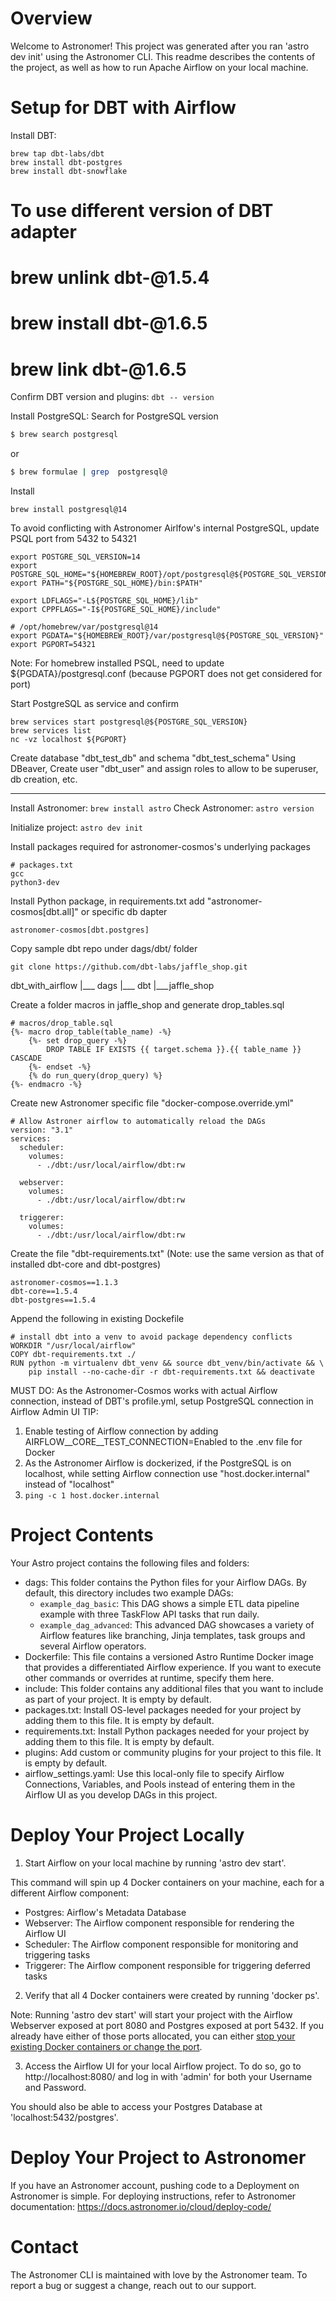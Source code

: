 Overview
========

Welcome to Astronomer! This project was generated after you ran 'astro dev init' using the Astronomer CLI. This readme describes the contents of the project, as well as how to run Apache Airflow on your local machine.

Setup for DBT with Airflow
==========================

Install DBT:
```
brew tap dbt-labs/dbt
brew install dbt-postgres
brew install dbt-snowflake
```

# To use different version of DBT adapter
# brew unlink dbt-<adapter>@1.5.4
# brew install dbt-<adapter>@1.6.5
# brew link dbt-<adapter>@1.6.5

Confirm DBT version and plugins:
```dbt -- version```

Install PostgreSQL:
Search for PostgreSQL version
```bash
$ brew search postgresql
```
or 
```bash
$ brew formulae | grep  postgresql@
```
Install
```
brew install postgresql@14
```

To avoid conflicting with Astronomer Airlfow's internal PostgreSQL, update PSQL port from 5432 to 54321 
```
export POSTGRE_SQL_VERSION=14
export POSTGRE_SQL_HOME="${HOMEBREW_ROOT}/opt/postgresql@${POSTGRE_SQL_VERSION}"
export PATH="${POSTGRE_SQL_HOME}/bin:$PATH"

export LDFLAGS="-L${POSTGRE_SQL_HOME}/lib"
export CPPFLAGS="-I${POSTGRE_SQL_HOME}/include"

# /opt/homebrew/var/postgresql@14
export PGDATA="${HOMEBREW_ROOT}/var/postgresql@${POSTGRE_SQL_VERSION}"
export PGPORT=54321
```

Note: For homebrew installed PSQL, need to update ${PGDATA}/postgresql.conf (because PGPORT does not get considered for port)

Start PostgreSQL as service and confirm
```
brew services start postgresql@${POSTGRE_SQL_VERSION}
brew services list
nc -vz localhost ${PGPORT}
```

Create database "dbt_test_db" and schema "dbt_test_schema"
Using DBeaver, Create user "dbt_user" and assign roles to allow to be superuser, db creation, etc.

----

Install Astronomer: ```brew install astro```
Check Astronomer: ```astro version```

Initialize project: ```astro dev init```

Install packages required for astronomer-cosmos's underlying packages
```
# packages.txt
gcc
python3-dev
```

Install Python package, in requirements.txt add "astronomer-cosmos[dbt.all]" or specific db dapter
```
astronomer-cosmos[dbt.postgres]
```

Copy sample dbt repo under dags/dbt/ folder
```
git clone https://github.com/dbt-labs/jaffle_shop.git
```

dbt_with_airflow
 |___ dags
    |___ dbt
       |___jaffle_shop

Create a folder macros in jaffle_shop and generate drop_tables.sql
```
# macros/drop_table.sql
{%- macro drop_table(table_name) -%}
    {%- set drop_query -%}
        DROP TABLE IF EXISTS {{ target.schema }}.{{ table_name }} CASCADE
    {%- endset -%}
    {% do run_query(drop_query) %}
{%- endmacro -%}

``` 

Create new Astronomer specific file "docker-compose.override.yml"
```
# Allow Astroner airflow to automatically reload the DAGs
version: "3.1"
services:
  scheduler:
    volumes:
      - ./dbt:/usr/local/airflow/dbt:rw

  webserver:
    volumes:
      - ./dbt:/usr/local/airflow/dbt:rw

  triggerer:
    volumes:
      - ./dbt:/usr/local/airflow/dbt:rw
```

Create the file "dbt-requirements.txt" 
(Note: use the same version as that of installed dbt-core and dbt-postgres)
```
astronomer-cosmos==1.1.3
dbt-core==1.5.4
dbt-postgres==1.5.4
```

Append the following in existing Dockefile
```
# install dbt into a venv to avoid package dependency conflicts
WORKDIR "/usr/local/airflow"
COPY dbt-requirements.txt ./
RUN python -m virtualenv dbt_venv && source dbt_venv/bin/activate && \
    pip install --no-cache-dir -r dbt-requirements.txt && deactivate
```

MUST DO: 
As the Astronomer-Cosmos works with actual Airflow connection, instead of DBT's profile.yml, setup PostgreSQL connection in Airflow Admin UI
TIP: 
1) Enable testing of Airflow connection by adding AIRFLOW__CORE__TEST_CONNECTION=Enabled to the .env file for Docker
2) As the Astronomer Airflow is dockerized, if the PostgreSQL is on localhost, while setting Airflow connection use "host.docker.internal" instead of "localhost"
3) ```ping -c 1 host.docker.internal```


Project Contents
================

Your Astro project contains the following files and folders:

- dags: This folder contains the Python files for your Airflow DAGs. By default, this directory includes two example DAGs:
    - `example_dag_basic`: This DAG shows a simple ETL data pipeline example with three TaskFlow API tasks that run daily.
    - `example_dag_advanced`: This advanced DAG showcases a variety of Airflow features like branching, Jinja templates, task groups and several Airflow operators.
- Dockerfile: This file contains a versioned Astro Runtime Docker image that provides a differentiated Airflow experience. If you want to execute other commands or overrides at runtime, specify them here.
- include: This folder contains any additional files that you want to include as part of your project. It is empty by default.
- packages.txt: Install OS-level packages needed for your project by adding them to this file. It is empty by default.
- requirements.txt: Install Python packages needed for your project by adding them to this file. It is empty by default.
- plugins: Add custom or community plugins for your project to this file. It is empty by default.
- airflow_settings.yaml: Use this local-only file to specify Airflow Connections, Variables, and Pools instead of entering them in the Airflow UI as you develop DAGs in this project.

Deploy Your Project Locally
===========================

1. Start Airflow on your local machine by running 'astro dev start'.

This command will spin up 4 Docker containers on your machine, each for a different Airflow component:

- Postgres: Airflow's Metadata Database
- Webserver: The Airflow component responsible for rendering the Airflow UI
- Scheduler: The Airflow component responsible for monitoring and triggering tasks
- Triggerer: The Airflow component responsible for triggering deferred tasks

2. Verify that all 4 Docker containers were created by running 'docker ps'.

Note: Running 'astro dev start' will start your project with the Airflow Webserver exposed at port 8080 and Postgres exposed at port 5432. If you already have either of those ports allocated, you can either [stop your existing Docker containers or change the port](https://docs.astronomer.io/astro/test-and-troubleshoot-locally#ports-are-not-available).

3. Access the Airflow UI for your local Airflow project. To do so, go to http://localhost:8080/ and log in with 'admin' for both your Username and Password.

You should also be able to access your Postgres Database at 'localhost:5432/postgres'.

Deploy Your Project to Astronomer
=================================

If you have an Astronomer account, pushing code to a Deployment on Astronomer is simple. For deploying instructions, refer to Astronomer documentation: https://docs.astronomer.io/cloud/deploy-code/

Contact
=======

The Astronomer CLI is maintained with love by the Astronomer team. To report a bug or suggest a change, reach out to our support.
